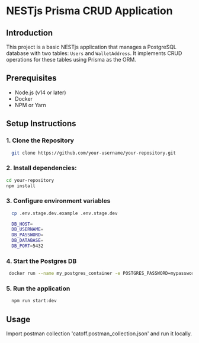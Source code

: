 # NESTjs Prisma CRUD Application

## Introduction

This project is a basic NESTjs application that manages a PostgreSQL database with two tables: `Users` and `WalletAddress`. It implements CRUD operations for these tables using Prisma as the ORM.

## Prerequisites

- Node.js (v14 or later)
- Docker
- NPM or Yarn

## Setup Instructions

### 1. Clone the Repository

```bash
  git clone https://github.com/your-username/your-repository.git
```


### 2. Install dependencies:
 ```bash
 cd your-repository
 npm install
 ```

### 3. Configure environment variables

```bash
  cp .env.stage.dev.example .env.stage.dev

  DB_HOST=
  DB_USERNAME=
  DB_PASSWORD=
  DB_DATABASE=
  DB_PORT=5432
```

### 4. Start the Postgres DB

```bash
 docker run --name my_postgres_container -e POSTGRES_PASSWORD=mypassword -e POSTGRES_USER=myuser -p 5432:5432 -d postgres
```

### 5. Run the application

```bash
  npm run start:dev

```

## Usage
  Import postman collection 'catoff.postman_collection.json' and run it locally.

